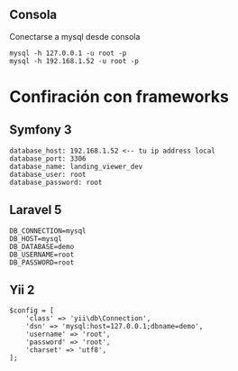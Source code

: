 ## Consola

Conectarse a mysql desde consola

    mysql -h 127.0.0.1 -u root -p
    mysql -h 192.168.1.52 -u root -p

Confiración con frameworks
====
## Symfony 3

    database_host: 192.168.1.52 <-- tu ip address local
    database_port: 3306
    database_name: landing_viewer_dev
    database_user: root
    database_password: root
    
## Laravel 5

    DB_CONNECTION=mysql
    DB_HOST=mysql
    DB_DATABASE=demo
    DB_USERNAME=root
    DB_PASSWORD=root   
         
## Yii 2

    $config = [
        'class' => 'yii\db\Connection',
        'dsn' => 'mysql:host=127.0.0.1;dbname=demo',
        'username' => 'root',
        'password' => 'root',
        'charset' => 'utf8',
    ];  
     